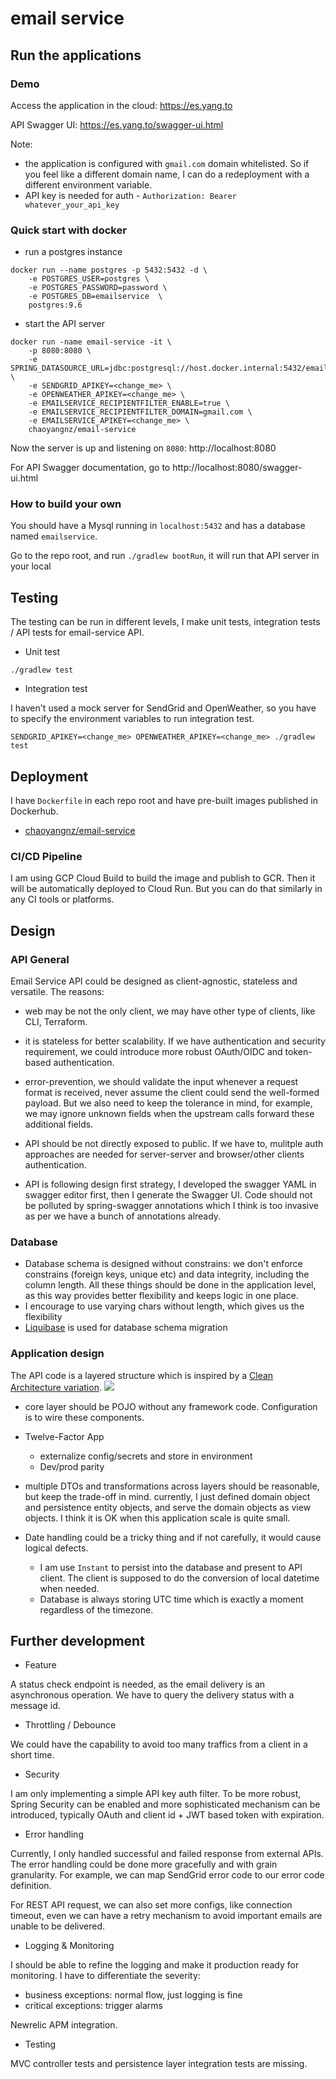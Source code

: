 # email service

## Run the applications

### Demo

Access the application in the cloud: https://es.yang.to 

API Swagger UI: https://es.yang.to/swagger-ui.html

Note:
- the application is configured with `gmail.com` domain whitelisted.
So if you feel like a different domain name, I can do a redeployment with a different environment variable. 
- API key is needed for auth - `Authorization: Bearer whatever_your_api_key` 

### Quick start with docker

- run a postgres instance

```
docker run --name postgres -p 5432:5432 -d \
    -e POSTGRES_USER=postgres \
    -e POSTGRES_PASSWORD=password \
    -e POSTGRES_DB=emailservice  \
    postgres:9.6
```

- start the API server
```
docker run -name email-service -it \
    -p 8080:8080 \
    -e SPRING_DATASOURCE_URL=jdbc:postgresql://host.docker.internal:5432/emailservice \
    -e SENDGRID_APIKEY=<change_me> \
    -e OPENWEATHER_APIKEY=<change_me> \
    -e EMAILSERVICE_RECIPIENTFILTER_ENABLE=true \
    -e EMAILSERVICE_RECIPIENTFILTER_DOMAIN=gmail.com \
    -e EMAILSERVICE_APIKEY=<change_me> \
    chaoyangnz/email-service
```

Now the server is up and listening on `8080`: http://localhost:8080

For API Swagger documentation, go to http://localhost:8080/swagger-ui.html


### How to build your own

You should have a Mysql running in `localhost:5432` and has a database named `emailservice`.

Go to the repo root, and run `./gradlew bootRun`, it will run that API server in your local


## Testing

The testing can be run in different levels, I make unit tests, integration tests / API tests for email-service API.

- Unit test

```
./gradlew test
```

- Integration test

I haven't used a mock server for SendGrid and OpenWeather, so you have to specify the environment variables to run integration test.

```
SENDGRID_APIKEY=<change_me> OPENWEATHER_APIKEY=<change_me> ./gradlew test
```

## Deployment

I have `Dockerfile` in each repo root and have pre-built images published in Dockerhub.

- [chaoyangnz/email-service](https://hub.docker.com/repository/docker/chaoyangnz/email-service)

### CI/CD Pipeline

I am using GCP Cloud Build to build the image and publish to GCR.
Then it will be automatically deployed to Cloud Run.
But you can do that similarly in any CI tools or platforms.

## Design

### API General

Email Service API could be designed as client-agnostic, stateless and versatile. The reasons:
- web may be not the only client, we may have other type of clients, like CLI, Terraform.
- it is stateless for better scalability. If we have authentication and security requirement, we could introduce more robust OAuth/OIDC and token-based authentication.
- error-prevention, we should validate the input whenever a request format is received, never assume the client could send the well-formed payload. But we also need to keep the
tolerance in mind, for example, we may ignore unknown fields when the upstream calls forward these additional fields. 
- API should be not directly exposed to public. If we have to, mulitple auth approaches are needed for server-server and browser/other clients authentication.

- API is following design first strategy, I developed the swagger YAML in swagger editor first, then I generate the Swagger UI. Code should not be
polluted by spring-swagger annotations which I think is too invasive as per we have a bunch of annotations already.

### Database

- Database schema is designed without constrains: we don't enforce constrains (foreign keys, unique etc) and data integrity, including the column length. All these things 
should be done in the application level, as this way provides better flexibility and keeps logic in one place.
- I encourage to use varying chars without length, which gives us the flexibility
- [Liquibase](https://www.liquibase.org) is used for database schema migration

### Application design

The API code is a layered structure which is inspired by a [Clean Architecture variation](https://github.com/mattia-battiston/clean-architecture-example).
![](https://github.com/mattia-battiston/clean-architecture-example/raw/master/docs/images/clean-architecture-diagram-1.png)

- core layer should be POJO without any framework code. Configuration is to wire these components.

- Twelve-Factor App
    - externalize config/secrets and store in environment
    - Dev/prod parity
    
- multiple DTOs and transformations across layers should be reasonable, but keep the trade-off in mind. currently, I just defined domain object and persistence
entity objects, and serve the domain objects as view objects. I think it is OK when this application scale is quite small.

- Date handling could be a tricky thing and if not carefully, it would cause logical defects. 
    - I am use `Instant` to persist into the database and present to API client. The client is supposed to do the conversion of local datetime when needed.
    - Database is always storing UTC time which is exactly a moment regardless of the timezone.
    
## Further development

- Feature

A status check endpoint is needed, as the email delivery is an asynchronous operation. We have to query the delivery status with a message id.

- Throttling / Debounce

We could have the capability to avoid too many traffics from a client in a short time.

- Security

I am only implementing a simple API key auth filter. To be more robust, Spring  Security can be enabled and 
more sophisticated mechanism can be introduced, typically OAuth and client id + JWT based token with expiration.

- Error handling

Currently, I only handled successful and failed response from external APIs. The error
handling could be done more gracefully and with grain granularity. For example, we can map SendGrid error code
to our error code definition.

For REST API request, we can also set more configs, like connection timeout, even we can have a retry mechanism to avoid
important emails are unable to be delivered.

- Logging & Monitoring

I should be able to refine the logging and make it production ready for monitoring.
I have to differentiate the severity:
- business exceptions: normal flow, just logging is fine
- critical exceptions: trigger alarms

Newrelic APM integration.

- Testing

MVC controller tests and persistence layer integration tests are missing.

